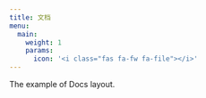 ```yaml
---
title: 文档
menu:
  main:
    weight: 1
    params:
      icon: '<i class="fas fa-fw fa-file"></i>'
---
```


The example of Docs layout.
